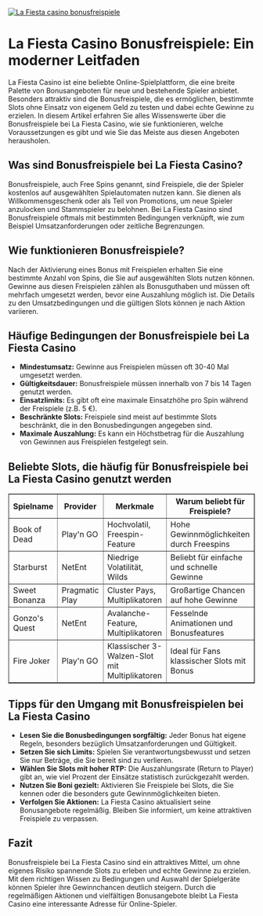 [![La Fiesta casino bonusfreispiele](https://123-caf.pages.dev/gitsignup.png)](https://vrmoo.ru/Bt82HjjY)

<h1>La Fiesta Casino Bonusfreispiele: Ein moderner Leitfaden</h1>  <p>La Fiesta Casino ist eine beliebte Online-Spielplattform, die eine breite Palette von Bonusangeboten für neue und bestehende Spieler anbietet. Besonders attraktiv sind die Bonusfreispiele, die es ermöglichen, bestimmte Slots ohne Einsatz von eigenem Geld zu testen und dabei echte Gewinne zu erzielen. In diesem Artikel erfahren Sie alles Wissenswerte über die Bonusfreispiele bei La Fiesta Casino, wie sie funktionieren, welche Voraussetzungen es gibt und wie Sie das Meiste aus diesen Angeboten herausholen.</p>  <h2>Was sind Bonusfreispiele bei La Fiesta Casino?</h2>  <p>Bonusfreispiele, auch Free Spins genannt, sind Freispiele, die der Spieler kostenlos auf ausgewählten Spielautomaten nutzen kann. Sie dienen als Willkommensgeschenk oder als Teil von Promotions, um neue Spieler anzulocken und Stammspieler zu belohnen. Bei La Fiesta Casino sind Bonusfreispiele oftmals mit bestimmten Bedingungen verknüpft, wie zum Beispiel Umsatzanforderungen oder zeitliche Begrenzungen.</p>  <h2>Wie funktionieren Bonusfreispiele?</h2>  <p>Nach der Aktivierung eines Bonus mit Freispielen erhalten Sie eine bestimmte Anzahl von Spins, die Sie auf ausgewählten Slots nutzen können. Gewinne aus diesen Freispielen zählen als Bonusguthaben und müssen oft mehrfach umgesetzt werden, bevor eine Auszahlung möglich ist. Die Details zu den Umsatzbedingungen und die gültigen Slots können je nach Aktion variieren.</p>  <h2>Häufige Bedingungen der Bonusfreispiele bei La Fiesta Casino</h2>  <ul>   <li><strong>Mindestumsatz:</strong> Gewinne aus Freispielen müssen oft 30-40 Mal umgesetzt werden.</li>   <li><strong>Gültigkeitsdauer:</strong> Bonusfreispiele müssen innerhalb von 7 bis 14 Tagen genutzt werden.</li>   <li><strong>Einsatzlimits:</strong> Es gibt oft eine maximale Einsatzhöhe pro Spin während der Freispiele (z.B. 5 €).</li>   <li><strong>Beschränkte Slots:</strong> Freispiele sind meist auf bestimmte Slots beschränkt, die in den Bonusbedingungen angegeben sind.</li>   <li><strong>Maximale Auszahlung:</strong> Es kann ein Höchstbetrag für die Auszahlung von Gewinnen aus Freispielen festgelegt sein.</li> </ul>  <h2>Beliebte Slots, die häufig für Bonusfreispiele bei La Fiesta Casino genutzt werden</h2>  <table border="1" cellspacing="0" cellpadding="8">   <thead>     <tr>       <th>Spielname</th>       <th>Provider</th>       <th>Merkmale</th>       <th>Warum beliebt für Freispiele?</th>     </tr>   </thead>   <tbody>     <tr>       <td>Book of Dead</td>       <td>Play'n GO</td>       <td>Hochvolatil, Freespin-Feature</td>       <td>Hohe Gewinnmöglichkeiten durch Freespins</td>     </tr>     <tr>       <td>Starburst</td>       <td>NetEnt</td>       <td>Niedrige Volatilität, Wilds</td>       <td>Beliebt für einfache und schnelle Gewinne</td>     </tr>     <tr>       <td>Sweet Bonanza</td>       <td>Pragmatic Play</td>       <td>Cluster Pays, Multiplikatoren</td>       <td>Großartige Chancen auf hohe Gewinne</td>     </tr>     <tr>       <td>Gonzo's Quest</td>       <td>NetEnt</td>       <td>Avalanche-Feature, Multiplikatoren</td>       <td>Fesselnde Animationen und Bonusfeatures</td>     </tr>     <tr>       <td>Fire Joker</td>       <td>Play'n GO</td>       <td>Klassischer 3-Walzen-Slot mit Multiplikatoren</td>       <td>Ideal für Fans klassischer Slots mit Bonus</td>     </tr>   </tbody> </table>  <h2>Tipps für den Umgang mit Bonusfreispielen bei La Fiesta Casino</h2>  <ul>   <li><strong>Lesen Sie die Bonusbedingungen sorgfältig:</strong> Jeder Bonus hat eigene Regeln, besonders bezüglich Umsatzanforderungen und Gültigkeit.</li>   <li><strong>Setzen Sie sich Limits:</strong> Spielen Sie verantwortungsbewusst und setzen Sie nur Beträge, die Sie bereit sind zu verlieren.</li>   <li><strong>Wählen Sie Slots mit hoher RTP:</strong> Die Auszahlungsrate (Return to Player) gibt an, wie viel Prozent der Einsätze statistisch zurückgezahlt werden.</li>   <li><strong>Nutzen Sie Boni gezielt:</strong> Aktivieren Sie Freispiele bei Slots, die Sie kennen oder die besonders gute Gewinnmöglichkeiten bieten.</li>   <li><strong>Verfolgen Sie Aktionen:</strong> La Fiesta Casino aktualisiert seine Bonusangebote regelmäßig. Bleiben Sie informiert, um keine attraktiven Freispiele zu verpassen.</li> </ul>  <h2>Fazit</h2>  <p>Bonusfreispiele bei La Fiesta Casino sind ein attraktives Mittel, um ohne eigenes Risiko spannende Slots zu erleben und echte Gewinne zu erzielen. Mit dem richtigen Wissen zu Bedingungen und Auswahl der Spielgeräte können Spieler ihre Gewinnchancen deutlich steigern. Durch die regelmäßigen Aktionen und vielfältigen Bonusangebote bleibt La Fiesta Casino eine interessante Adresse für Online-Spieler.</p>